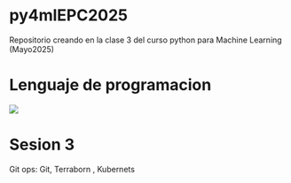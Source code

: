 # py4mlEPC2025
Repositorio creando en la clase 3 del curso python para Machine Learning (Mayo2025)
# Lenguaje de programacion 
![](https://www.python.org/static/img/python-logo.png)

# Sesion 3
Git ops: Git, Terraborn , Kubernets
